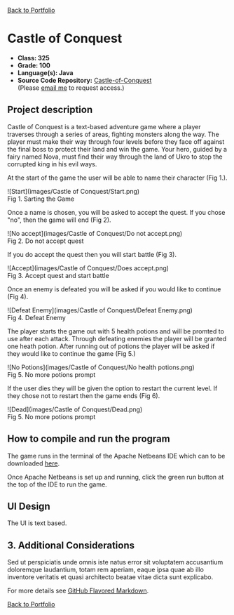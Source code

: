 [Back to Portfolio](./)

Castle of Conquest
===============

-   **Class: 325** 
-   **Grade: 100** 
-   **Language(s): Java** 
-   **Source Code Repository:** [Castle-of-Conquest](https://github.com/JamesCalebWay/Castle-of-Conquest)  
    (Please [email me](mailto:jcway@csustudent.net?subject=GitHub%20Access) to request access.)

## Project description

Castle of Conquest is a text-based adventure game where a player traverses through a series of areas, fighting monsters along the way. The player must make their way through four levels before they face off against the final boss to protect their land and win the game. Your hero, guided by a fairy named Nova, must find their way through the land of Ukro to stop the corrupted king in his evil ways.

At the start of the game the user will be able to name their character (Fig 1.).

![Start](images/Castle of Conquest/Start.png)  
Fig 1. Sarting the Game

Once a name is chosen, you will be asked to accept the quest. If you chose "no", then the game will end (Fig 2).

![No accept](images/Castle of Conquest/Do not accept.png)  
Fig 2. Do not accept quest

If you do accept the quest then you will start battle (Fig 3).

![Accept](images/Castle of Conquest/Does accept.png)  
Fig 3. Accept quest and start battle

Once an enemy is defeated you will be asked if you would like to continue (Fig 4).

![Defeat Enemy](images/Castle of Conquest/Defeat Enemy.png)  
Fig 4. Defeat Enemy

The player starts the game out with 5 health potions and will be promted to use after each attack. Through defeating enemies the player will be granted one heath potion. After running out of potions the player will be asked if they would like to continue the game (Fig 5.)

![No Potions](images/Castle of Conquest/No health potions.png)  
Fig 5. No more potions prompt

If the user dies they will be given the option to restart the current level. If they chose not to restart then the game ends (Fig 6).

![Dead](images/Castle of Conquest/Dead.png)  
Fig 5. No more potions prompt

## How to compile and run the program

The game runs in the terminal of the Apache Netbeans IDE which can to be downloaded [here](https://netbeans.apache.org/download/index.html).

Once Apache Netbeans is set up and running, click the green run button at the top of the IDE to run the game.

## UI Design

The UI is text based.

## 3. Additional Considerations

Sed ut perspiciatis unde omnis iste natus error sit voluptatem accusantium doloremque laudantium, totam rem aperiam, eaque ipsa quae ab illo inventore veritatis et quasi architecto beatae vitae dicta sunt explicabo. 

For more details see [GitHub Flavored Markdown](https://guides.github.com/features/mastering-markdown/).

[Back to Portfolio](./)

